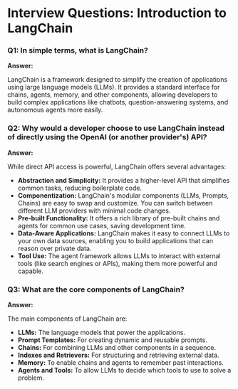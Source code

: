 # Interview Questions: Introduction to LangChain

### Q1: In simple terms, what is LangChain?

**Answer:**

LangChain is a framework designed to simplify the creation of applications using large language models (LLMs). It provides a standard interface for chains, agents, memory, and other components, allowing developers to build complex applications like chatbots, question-answering systems, and autonomous agents more easily.

### Q2: Why would a developer choose to use LangChain instead of directly using the OpenAI (or another provider's) API?

**Answer:**

While direct API access is powerful, LangChain offers several advantages:

*   **Abstraction and Simplicity:** It provides a higher-level API that simplifies common tasks, reducing boilerplate code.
*   **Componentization:** LangChain's modular components (LLMs, Prompts, Chains) are easy to swap and customize. You can switch between different LLM providers with minimal code changes.
*   **Pre-built Functionality:** It offers a rich library of pre-built chains and agents for common use cases, saving development time.
*   **Data-Aware Applications:** LangChain makes it easy to connect LLMs to your own data sources, enabling you to build applications that can reason over private data.
*   **Tool Use:** The agent framework allows LLMs to interact with external tools (like search engines or APIs), making them more powerful and capable.

### Q3: What are the core components of LangChain?

**Answer:**

The main components of LangChain are:

*   **LLMs:** The language models that power the applications.
*   **Prompt Templates:** For creating dynamic and reusable prompts.
*   **Chains:** For combining LLMs and other components in a sequence.
*   **Indexes and Retrievers:** For structuring and retrieving external data.
*   **Memory:** To enable chains and agents to remember past interactions.
*   **Agents and Tools:** To allow LLMs to decide which tools to use to solve a problem.
